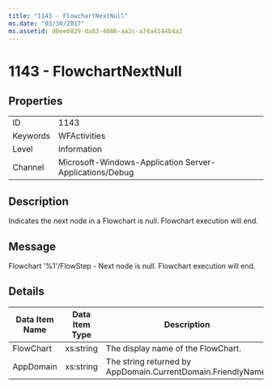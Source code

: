 ```yaml
---
title: "1143 - FlowchartNextNull"
ms.date: "03/30/2017"
ms.assetid: d0ee0829-da83-4086-aa2c-a74a4144b4a2
---
```

# 1143 - FlowchartNextNull
## Properties  


|||  
|-|-|  
|ID|1143|  
|Keywords|WFActivities|  
|Level|Information|  
|Channel|Microsoft-Windows-Application Server-Applications/Debug|  

## Description  
 Indicates the next node in a Flowchart is null. Flowchart execution will end.  

## Message  
 Flowchart '%1'/FlowStep - Next node is null. Flowchart execution will end.  

## Details  


| Data Item Name | Data Item Type |                         Description                          |
|----------------|----------------|--------------------------------------------------------------|
|   FlowChart    |   xs:string    |              The display name of the FlowChart.              |
|   AppDomain    |   xs:string    | The string returned by AppDomain.CurrentDomain.FriendlyName. |

